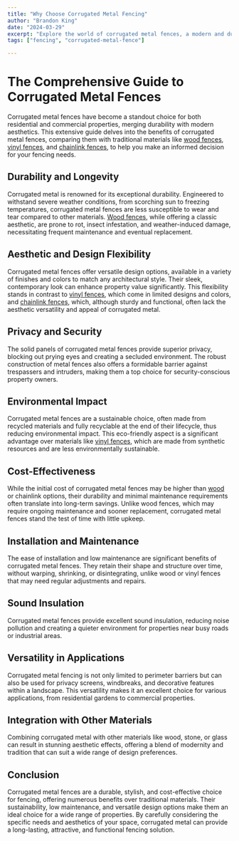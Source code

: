 ```yaml
---
title: "Why Choose Corrugated Metal Fencing"
author: "Brandon King"
date: "2024-03-29"
excerpt: "Explore the world of corrugated metal fences, a modern and durable choice for both residential and commercial properties. Learn about their advantages, including longevity, design versatility, and eco-friendliness, and compare them with traditional fencing options like wood, vinyl, and chain-link."
tags: ["fencing", "corrugated-metal-fence"]

---
```


# The Comprehensive Guide to Corrugated Metal Fences

Corrugated metal fences have become a standout choice for both residential and commercial properties, merging durability with modern aesthetics. This extensive guide delves into the benefits of corrugated metal fences, comparing them with traditional materials like [wood fences](https://greenviewsolutions.net/wood-fences), [vinyl fences](https://greenviewsolutions.net/vinyl-fences), and [chainlink fences](https://greenviewsolutions.net/chainlink-fence), to help you make an informed decision for your fencing needs.

## Durability and Longevity

Corrugated metal is renowned for its exceptional durability. Engineered to withstand severe weather conditions, from scorching sun to freezing temperatures, corrugated metal fences are less susceptible to wear and tear compared to other materials. [Wood fences](https://greenviewsolutions.net/wood-fences), while offering a classic aesthetic, are prone to rot, insect infestation, and weather-induced damage, necessitating frequent maintenance and eventual replacement.

## Aesthetic and Design Flexibility

Corrugated metal fences offer versatile design options, available in a variety of finishes and colors to match any architectural style. Their sleek, contemporary look can enhance property value significantly. This flexibility stands in contrast to [vinyl fences](https://greenviewsolutions.net/vinyl-fences), which come in limited designs and colors, and [chainlink fences](https://greenviewsolutions.net/chainlink-fence), which, although sturdy and functional, often lack the aesthetic versatility and appeal of corrugated metal.

## Privacy and Security

The solid panels of corrugated metal fences provide superior privacy, blocking out prying eyes and creating a secluded environment. The robust construction of metal fences also offers a formidable barrier against trespassers and intruders, making them a top choice for security-conscious property owners.

## Environmental Impact

Corrugated metal fences are a sustainable choice, often made from recycled materials and fully recyclable at the end of their lifecycle, thus reducing environmental impact. This eco-friendly aspect is a significant advantage over materials like [vinyl fences](https://greenviewsolutions.net/vinyl-fences), which are made from synthetic resources and are less environmentally sustainable.

## Cost-Effectiveness

While the initial cost of corrugated metal fences may be higher than [wood](https://greenviewsolutions.net/wood-fences) or chainlink options, their durability and minimal maintenance requirements often translate into long-term savings. Unlike wood fences, which may require ongoing maintenance and sooner replacement, corrugated metal fences stand the test of time with little upkeep.

## Installation and Maintenance

The ease of installation and low maintenance are significant benefits of corrugated metal fences. They retain their shape and structure over time, without warping, shrinking, or disintegrating, unlike wood or vinyl fences that may need regular adjustments and repairs.

## Sound Insulation

Corrugated metal fences provide excellent sound insulation, reducing noise pollution and creating a quieter environment for properties near busy roads or industrial areas.

## Versatility in Applications

Corrugated metal fencing is not only limited to perimeter barriers but can also be used for privacy screens, windbreaks, and decorative features within a landscape. This versatility makes it an excellent choice for various applications, from residential gardens to commercial properties.

## Integration with Other Materials

Combining corrugated metal with other materials like wood, stone, or glass can result in stunning aesthetic effects, offering a blend of modernity and tradition that can suit a wide range of design preferences.

## Conclusion

Corrugated metal fences are a durable, stylish, and cost-effective choice for fencing, offering numerous benefits over traditional materials. Their sustainability, low maintenance, and versatile design options make them an ideal choice for a wide range of properties. By carefully considering the specific needs and aesthetics of your space, corrugated metal can provide a long-lasting, attractive, and functional fencing solution.
